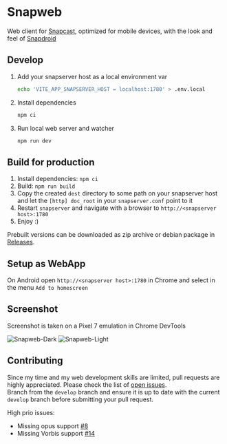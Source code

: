 # Snapweb

Web client for [Snapcast](https://github.com/badaix/snapcast), optimized for
mobile devices, with the look and feel of
[Snapdroid](https://github.com/badaix/snapdroid)

## Develop

1. Add your snapserver host as a local environment var
    ```bash
    echo 'VITE_APP_SNAPSERVER_HOST = localhost:1780' > .env.local
    ```
1. Install dependencies
    ```bash
    npm ci
    ```
1. Run local web server and watcher
    ```bash
    npm run dev
    ```

## Build for production

1. Install dependencies: `npm ci`
1. Build: `npm run build`
1. Copy the created `dest` directory to some path on your snapserver host and
   let the `[http] doc_root` in your `snapserver.conf` point to it
1. Restart `snapserver` and navigate with a browser to
   `http://<snapserver host>:1780`
1. Enjoy :)

Prebuilt versions can be downloaded as zip archive or debian package in [Releases](https://github.com/badaix/snapweb/releases).

## Setup as WebApp

On Android open `http://<snapserver host>:1780` in Chrome and select in the menu
`Add to homescreen`

## Screenshot

Screenshot is taken on a Pixel 7 emulation in Chrome DevTools

![Snapweb-Dark](https://raw.githubusercontent.com/badaix/snapweb/master/snapweb_dark.png#gh-dark-mode-only)
![Snapweb-Light](https://raw.githubusercontent.com/badaix/snapweb/master/snapweb_light.png#gh-light-mode-only)

## Contributing

Since my time and my web development skills are limited, pull requests are
highly appreciated. Please check the list of
[open issues](https://github.com/badaix/snapweb/issues).\
Branch from the `develop` branch and ensure it is up to date with the current
`develop` branch before submitting your pull request.

High prio issues:

- Missing opus support [#8](https://github.com/badaix/snapweb/issues/8)
- Missing Vorbis support [#14](https://github.com/badaix/snapweb/issues/14)
